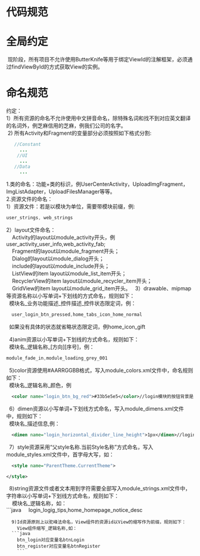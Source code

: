 # 代码规范

# 全局约定
  现阶段，所有项目不允许使用ButterKnife等用于绑定ViewId的注解框架，必须通过findViewById的方式获取View的实例。  
# 命名规范  
约定：    
  1）所有资源的命名不允许使用中文拼音命名，除特殊名词和找不到对应英文翻译的名词外，例芝麻信用的芝麻，例我们公司的名字。    
  2) 所有Activity和Fragment的变量部分必须按照如下格式分割:
  ```java
     //Constant  
       ...  
     //UI  
       ...  
     //Data   
       ... 
```
1.类的命名：功能+类的标识，例UserCenterActivity，UploadImgFragment，ImgListAdapter，UploadFilesManager等等。   
2.资源文件的命名：    
  1）资源文件：若是以模块为单位，需要带模块前缀，例:
  ```java
  user_strings, web_strings
  ```
  2）layout文件命名：  
     Activity的layout以module_activity开头，例user_activity_user_info,web_activity_fab;  
     Fragment的layout以module_fragment开头；  
     Dialog的layout以module_dialog开头；  
     include的layout以module_include开头；  
     ListView的item layout以module_list_item开头；  
     RecyclerView的item layout以module_recycler_item开头；  
     GridView的item layout以module_grid_item开头。
   3）drawable、mipmap等资源名称以小写单词+下划线的方式命名，规则如下：  
   模块名_业务功能描述_控件描述_控件状态限定词，例： 
   ```java
   user_login_btn_pressed,home_tabs_icon_home_normal 
   ```
   如果没有具体的状态就省略状态限定词，例home_icon_gift  
   
   4)anim资源以小写单词+下划线的方式命名，规则如下：  
   模块名_逻辑名称_[方向][序号]，例：
   ```java
   module_fade_in,module_loading_grey_001  
   ```
   5)color资源使用#AARRGGBB格式，写入module_colors.xml文件中，命名规则如下：  
   模块名_逻辑名称_颜色，例  
   ```xml
   <color name="login_btn_bg_red">#33b5e5e5</color>//login模块的按钮背景是红色  
   ```
   6）dimen资源以小写单词+下划线方式命名，写入module_dimens.xml文件中，规则如下：  
   模块名_描述信息,例：  
   ```xml
   <dimen name="login_horizontal_divider_line_height">1px</dimen>//login模块的横向分割线的高度是1px
   ```
   7）style资源采用“父style名称.当前Style名称”方式命名，写入module_styles.xml文件中，首字母大写，如：  
   ```xml
   <style name="ParentTheme.CurrentTheme">

   </style>  
   ```
   8)string资源文件或者文本用到字符需要全部写入module_strings.xml文件中，字符串以小写单词+下划线方式命名，规则如下：  
     模块名_逻辑名称，如：  
     ```java
     login_logig_tips,home_homepage_notice_desc  
   ```
   9)Id资源原则上以驼峰法命名，View组件的资源id以View的缩写作为前缀，规则如下：  
     View组件缩写_逻辑名称,如： 
     ```java
     btn_login对应变量名btnLogin  
     btn_register对应变量名btnRegister  
     ```
